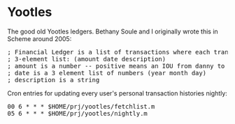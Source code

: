 # Yootles

The good old Yootles ledgers.
Bethany Soule and I originally wrote this in Scheme around 2005:

<pre>
; Financial Ledger is a list of transactions where each transaction is a
; 3-element list: (amount date description)
; amount is a number -- positive means an IOU from danny to bee; neg = B->D
; date is a 3 element list of numbers (year month day)
; description is a string
</pre>

Cron entries for updating every user's personal transaction histories nightly:

<pre>
00 6 * * * $HOME/prj/yootles/fetchlist.m
05 6 * * * $HOME/prj/yootles/nightly.m
</pre>

